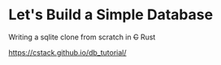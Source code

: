# Let's Build a Simple Database

Writing a sqlite clone from scratch in ~~C~~ Rust

https://cstack.github.io/db_tutorial/
